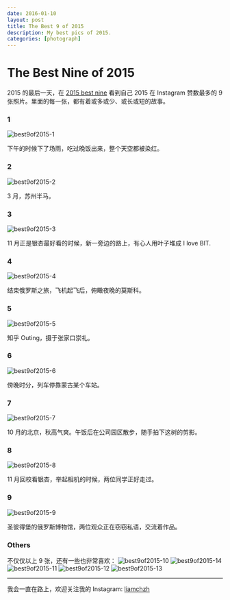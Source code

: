 ```yaml
---
date: 2016-01-10
layout: post
title: The Best 9 of 2015
description: My best pics of 2015.
categories: [photograph]
---
```


# The Best Nine of 2015

2015 的最后一天，在 [2015 best nine](http://2015bestnine.com/) 看到自己 2015 在 Instagram 赞数最多的 9 张照片。里面的每一张，都有着或多或少、或长或短的故事。

### 1
![best9of2015-1](/images/best9of2015-1.jpg)

下午的时候下了场雨，吃过晚饭出来，整个天空都被染红。

### 2
![best9of2015-2](/images/best9of2015-2.jpg)

3 月，苏州半马。

### 3
![best9of2015-3](/images/best9of2015-3.jpg)

11 月正是银杏最好看的时候，新一旁边的路上，有心人用叶子堆成 I love BIT.

### 4
![best9of2015-4](/images/best9of2015-4.jpg)

结束俄罗斯之旅，飞机起飞后，俯瞰夜晚的莫斯科。

### 5
![best9of2015-5](/images/best9of2015-5.jpg)

知乎 Outing，摄于张家口崇礼。

### 6
![best9of2015-6](/images/best9of2015-6.jpg)

傍晚时分，列车停靠蒙古某个车站。

### 7
![best9of2015-7](/images/best9of2015-7.jpg)

10 月的北京，秋高气爽。午饭后在公司园区散步，随手拍下这树的剪影。

### 8
![best9of2015-8](/images/best9of2015-8.jpg)

11 月回校看银杏，举起相机的时候，两位同学正好走过。

### 9

![best9of2015-9](/images/best9of2015-9.jpg)

圣彼得堡的俄罗斯博物馆，两位观众正在窃窃私语，交流着作品。

### Others
不仅仅以上 9 张，还有一些也非常喜欢：
![best9of2015-10](/images/best9of2015-10.jpg)
![best9of2015-14](/images/best9of2015-14.jpg)
![best9of2015-11](/images/best9of2015-11.jpg)
![best9of2015-12](/images/best9of2015-12.jpg)
![best9of2015-13](/images/best9of2015-13.jpg)

- - - - - - - - - - - - - -
我会一直在路上，欢迎关注我的 Instagram: [liamchzh](https://www.instagram.com/liamchzh/)

